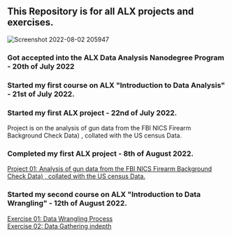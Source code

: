 ## This Repository is for all ALX projects and exercises.
![Screenshot 2022-08-02 205947](https://user-images.githubusercontent.com/98137996/182647511-c2254f4a-21c4-45c2-8e92-f907644684b7.png)

### Got accepted into the ALX Data Analysis Nanodegree Program - 20th of July 2022

### Started my first course on ALX "Introduction to Data Analysis" - 21st of July 2022.
### Started my first ALX project - 22nd of July 2022.
Project is on the analysis of gun data from the FBI NICS Firearm Background Check Data) , collated with the US census Data.
### Completed my first ALX project - 8th of August 2022.
[Project 01: Analysis of gun data from the FBI NICS Firearm Background Check Data) , collated with the US census Data.](https://github.com/jjjeorgee/ALX-T/blob/main/Project%2001/NCIS%20background%20checks%20data%20analysis%20collated%20with%20US%20census%20data%20(1).ipynb)
### Started my second course on ALX "Introduction to Data Wrangling" - 12th of August 2022.
[Exercise 01: Data Wrangling Process](https://github.com/jjjeorgee/ALX-T/blob/main/Excercises/01/Data%20wrangling.ipynb) <br>
[Exercise 02: Data Gathering indepth](https://github.com/jjjeorgee/ALX-T/blob/main/Excercises/02/Gathering%20Data.ipynb)
